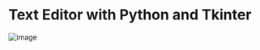 # Text Editor with Python and Tkinter

![image](https://user-images.githubusercontent.com/71064296/120788830-69ea0f00-c54e-11eb-9460-199e10494eb8.png)

